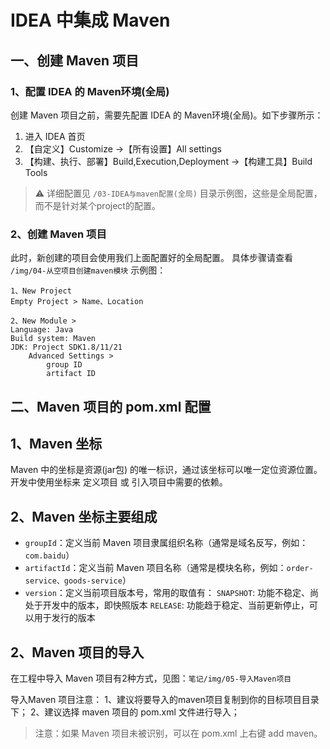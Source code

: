 # IDEA 中集成 Maven

## 一、创建 Maven 项目

### 1、配置 IDEA 的 Maven环境(全局)
创建 Maven 项目之前，需要先配置 IDEA 的 Maven环境(全局)。如下步骤所示：
1. 进入 IDEA 首页
2. 【自定义】Customize ->【所有设置】All settings 
3. 【构建、执行、部署】Build,Execution,Deployment ->【构建工具】Build Tools

> ⚠️ 详细配置见 `/03-IDEA与maven配置(全局)` 目录示例图，这些是全局配置，而不是针对某个project的配置。

### 2、创建 Maven 项目
此时，新创建的项目会使用我们上面配置好的全局配置。
具体步骤请查看 `/img/04-从空项目创建maven模块` 示例图：

```
1、New Project
Empty Project > Name、Location

2、New Module >
Language: Java
Build system: Maven
JDK: Project SDK1.8/11/21
	Advanced Settings > 
		group ID
		artifact ID
```

## 二、Maven 项目的 pom.xml 配置

## 1、Maven 坐标
Maven 中的坐标是资源(jar包) 的唯一标识，通过该坐标可以唯一定位资源位置。
开发中使用坐标来 定义项目 或 引入项目中需要的依赖。

## 2、Maven 坐标主要组成
* `groupId`：定义当前 Maven 项目隶属组织名称（通常是域名反写，例如：`com.baidu`）
* `artifactId`：定义当前 Maven 项目名称（通常是模块名称，例如：`order-service、goods-service`）
* `version`：定义当前项目版本号，常用的取值有：
    `SNAPSHOT`: 功能不稳定、尚处于开发中的版本，即快照版本 
    `RELEASE`: 功能趋于稳定、当前更新停止，可以用于发行的版本

## 2、Maven 项目的导入
在工程中导入 Maven 项目有2种方式，见图：`笔记/img/05-导入Maven项目`

导入Maven 项目注意：
1、建议将要导入的maven项目复制到你的目标项目目录下；
2、建议选择 maven 项目的 pom.xml 文件进行导入；

> 注意：如果 Maven 项目未被识别，可以在 pom.xml 上右键 add maven。 
